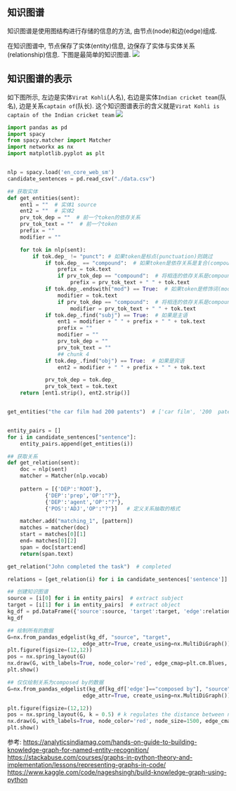 
## 知识图谱
知识图谱是使用图结构进行存储的信息的方法, 由节点(node)和边(edge)组成.

在知识图谱中, 节点保存了实体(entity)信息, 边保存了实体与实体关系(relationship)信息. 下图是最简单的知识图谱.
![](./knowledgeGraph/1.png)
## 知识图谱的表示
如下图所示, 左边是实体`Virat Kohli`(人名), 右边是实体`Indian cricket team`(队名), 边是关系`captain of`(队长). 这个知识图谱表示的含义就是`Virat Kohli is captain of the Indian cricket team`
![](./knowledgeGraph/2.png)


```python
import pandas as pd
import spacy
from spacy.matcher import Matcher 
import networkx as nx
import matplotlib.pyplot as plt


nlp = spacy.load('en_core_web_sm')
candidate_sentences = pd.read_csv("./data.csv")

## 获取实体
def get_entities(sent):
    ent1 = ""  # 实体1 source
    ent2 = ""  # 实体2
    prv_tok_dep = ""  # 前一个token的依存关系
    prv_tok_text = ""  # 前一个token
    prefix = ""
    modifier = ""

    for tok in nlp(sent):
        if tok.dep_ != "punct": # 如果token是标点(punctuation)则跳过
            if tok.dep_ == "compound":  # 如果token是依存关系是复合(compound)
                prefix = tok.text
                if prv_tok_dep == "compound":  # 将相连的依存关系是compound, 链接起来
                    prefix = prv_tok_text + " " + tok.text
            if tok.dep_.endswith("mod") == True:  # 如果token是修饰词(modifier)
                modifier = tok.text
                if prv_tok_dep == "compound":  # 将相连的依存关系是compound, 链接起来
                    modifier = prv_tok_text + " " + tok.text
            if tok.dep_.find("subj") == True:  # 如果是主语
                ent1 = modifier + " " + prefix + " " + tok.text
                prefix = ""
                modifier = ""
                prv_tok_dep = ""
                prv_tok_text = ""
                ## chunk 4
            if tok.dep_.find("obj") == True:  # 如果是宾语
                ent2 = modifier + " " + prefix + " " + tok.text

            prv_tok_dep = tok.dep_
            prv_tok_text = tok.text
    return [ent1.strip(), ent2.strip()]


get_entities("the car film had 200 patents")  # ['car film', '200  patents']


entity_pairs = []
for i in candidate_sentences["sentence"]:
    entity_pairs.append(get_entities(i))

## 获取关系
def get_relation(sent):
    doc = nlp(sent)
    matcher = Matcher(nlp.vocab)
    
    pattern = [{'DEP':'ROOT'}, 
            {'DEP':'prep','OP':"?"},
            {'DEP':'agent','OP':"?"},  
            {'POS':'ADJ','OP':"?"}]   # 定义关系抽取的格式

    matcher.add("matching_1", [pattern]) 
    matches = matcher(doc)
    start = matches[0][1]
    end= matches[0][2]
    span = doc[start:end] 
    return(span.text)

get_relation("John completed the task")  # completed

relations = [get_relation(i) for i in candidate_sentences['sentence']]

## 创建知识图谱
source = [i[0] for i in entity_pairs]  # extract subject
target = [i[1] for i in entity_pairs]  # extract object
kg_df = pd.DataFrame({'source':source, 'target':target, 'edge':relations})
kg_df

## 绘制所有的数据
G=nx.from_pandas_edgelist(kg_df, "source", "target", 
                        edge_attr=True, create_using=nx.MultiDiGraph())
plt.figure(figsize=(12,12))
pos = nx.spring_layout(G)
nx.draw(G, with_labels=True, node_color='red', edge_cmap=plt.cm.Blues, pos = pos)
plt.show()

## 仅仅绘制关系为composed by的数据
G=nx.from_pandas_edgelist(kg_df[kg_df['edge']=="composed by"], "source", "target", 
                        edge_attr=True, create_using=nx.MultiDiGraph())

plt.figure(figsize=(12,12))
pos = nx.spring_layout(G, k = 0.5) # k regulates the distance between nodes
nx.draw(G, with_labels=True, node_color='red', node_size=1500, edge_cmap=plt.cm.Blues, pos = pos, font_weight='bold')
plt.show()
```

参考:
https://analyticsindiamag.com/hands-on-guide-to-building-knowledge-graph-for-named-entity-recognition/
https://stackabuse.com/courses/graphs-in-python-theory-and-implementation/lessons/representing-graphs-in-code/
https://www.kaggle.com/code/nageshsingh/build-knowledge-graph-using-python